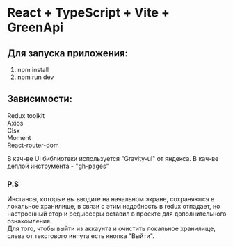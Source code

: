 # React + TypeScript + Vite + GreenApi

## Для запуска приложения:

1. npm install
2. npm run dev

## Зависимости:

Redux toolkit  
Axios  
Clsx  
Moment  
React-router-dom

В кач-ве UI библиотеки используется "Gravity-ui" от яндекса.
В кач-ве деплой инструмента - "gh-pages"

### P.S

Инстансы, которые вы вводите на начальном экране, сохраняются в локальное хранилище, в связи с этим надобность в redux отпадает, но настроенный стор и редьюсеры оставил в проекте для дополнительного ознакомления.  
Для того, чтобы выйти из аккаунта и очистить локальное хранилище, слева от текстового инпута есть кнопка "Выйти".
